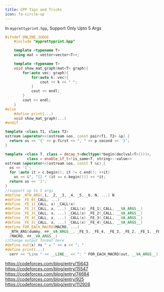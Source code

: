 ```yaml
---
title: CPP Tips and Tricks
icon: fa-circle-up
---
```



In `myprettyprint.hpp`, Support Only Upto 5 Args

```cpp
#ifndef ONLINE_JUDGE
    #include "myprettyprint.hpp"

    template <typename T>
    using mat = vector<vector<T>>;

    template <typename T>
    void show_mat_graph(mat<T> graph){
        for(auto vec: graph){
            for(auto k: vec){
                cout << k << " ";
            }
            cout << endl;
        }
        cout << endl;
    }
#else
    #define print(...)
    void show_mat_graph(...)
#endif
```



```cpp
template <class T1, class T2>
ostream &operator<<(ostream &os, const pair<T1, T2> &p) {
  return os << '{' << p.first << ", " << p.second << '}';
}

template <class T, class = decay_t<decltype(*begin(declval<T>()))>,
          class = enable_if_t<!is_same<T, string>::value>>
ostream &operator<<(ostream &os, const T &c) {
  os << '[';
  for (auto it = c.begin(); it != c.end(); ++it)
    os << &", "[2 * (it == c.begin())] << *it;
  return os << ']';
}
//support up to 5 args
#define _NTH_ARG(_1, _2, _3, _4, _5, _6, N, ...) N
#define _FE_0(_CALL, ...)
#define _FE_1(_CALL, x) _CALL(x)
#define _FE_2(_CALL, x, ...) _CALL(x) _FE_1(_CALL, __VA_ARGS__)
#define _FE_3(_CALL, x, ...) _CALL(x) _FE_2(_CALL, __VA_ARGS__)
#define _FE_4(_CALL, x, ...) _CALL(x) _FE_3(_CALL, __VA_ARGS__)
#define _FE_5(_CALL, x, ...) _CALL(x) _FE_4(_CALL, __VA_ARGS__)
#define FOR_EACH_MACRO(MACRO, ...)                                             \
  _NTH_ARG(dummy, ##__VA_ARGS__, _FE_5, _FE_4, _FE_3, _FE_2, _FE_1, _FE_0)     \
  (MACRO, ##__VA_ARGS__)
//Change output format here
#define out(x) #x " = " << x << "; "
#define print(...)                                                              \
  cerr << "Line " << __LINE__ << ": " FOR_EACH_MACRO(out, __VA_ARGS__) << "\n"
```



<!-- https://codeforces.com/blog/entry/106346 -->
<!-- https://codeforces.com/blog/entry/91114 -->
https://codeforces.com/blog/entry/15643
https://codeforces.com/blog/entry/15547
https://codeforces.com/blog/entry/74684
https://codeforces.com/blog/entry/925
https://codeforces.com/blog/entry/112926
